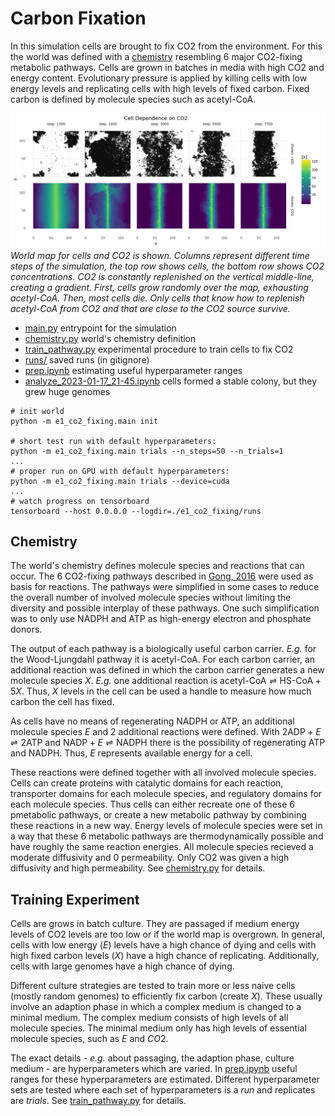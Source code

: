 # Carbon Fixation

In this simulation cells are brought to fix CO2 from the environment.
For this the world was defined with a [chemistry](#chemistry) resembling 6 major CO2-fixing metabolic pathways.
Cells are grown in batches in media with high CO2 and energy content.
Evolutionary pressure is applied by killing cells with low energy levels
and replicating cells with high levels of fixed carbon.
Fixed carbon is defined by molecule species such as acetyl-CoA.

![latest run](latest_run.png "latest run")
_World map for cells and CO2 is shown. Columns represent different time steps of the simulation, the top row shows cells, the bottom row shows CO2 concentrations. CO2 is constantly replenished on the vertical middle-line, creating a gradient. First, cells grow randomly over the map, exhausting acetyl-CoA. Then, most cells die. Only cells that know how to replenish acetyl-CoA from CO2 and that are close to the CO2 source survive._

- [main.py](./main.py) entrypoint for the simulation
- [chemistry.py](./chemistry.py) world's chemistry definition
- [train_pathway.py](./train_pathway.py) experimental procedure to train cells to fix CO2
- [runs/](./runs/) saved runs (in gitignore)
- [prep.ipynb](./prep.ipynb) estimating useful hyperparameter ranges
- [analyze_2023-01-17_21-45.ipynb](./analyze_2023-01-17_21-45.ipynb) cells formed a stable colony, but they grew huge genomes

```
# init world
python -m e1_co2_fixing.main init

# short test run with default hyperparameters:
python -m e1_co2_fixing.main trials --n_steps=50 --n_trials=1
...
# proper run on GPU with default hyperparameters:
python -m e1_co2_fixing.main trials --device=cuda
...
# watch progress on tensorboard
tensorboard --host 0.0.0.0 --logdir=./e1_co2_fixing/runs
```

## Chemistry

The world's chemistry defines molecule species and reactions that can occur.
The 6 CO2-fixing pathways described in [Gong, 2016](https://link.springer.com/article/10.1007/s11427-016-0304-2)
were used as basis for reactions.
The pathways were simplified in some cases to reduce the overall number of involved molecule species
without limiting the diversity and possible interplay of these pathways.
One such simplification was to only use NADPH and ATP as high-energy electron and phosphate donors.

The output of each pathway is a biologically useful carbon carrier.
_E.g._ for the Wood-Ljungdahl pathway it is acetyl-CoA.
For each carbon carrier, an additional reaction was defined in which the carbon carrier
generates a new molecule species $X$.
_E.g._ one additional reaction is $\text{acetyl-CoA} \rightleftharpoons \text{HS-CoA} + 5 X$.
Thus, $X$ levels in the cell can be used a handle to measure how much carbon the cell has fixed.

As cells have no means of regenerating NADPH or ATP, an additional molecule species $E$ and 2 additional reactions were defined.
With $2 \text{ADP} + E \rightleftharpoons 2 \text{ATP}$ and $\text{NADP} + E \rightleftharpoons \text{NADPH}$
there is the possibility of regenerating ATP and NADPH.
Thus, $E$ represents available energy for a cell.

These reactions were defined together with all involved molecule species.
Cells can create proteins with catalytic domains for each reaction,
transporter domains for each molecule species, and regulatory domains for each molecule species.
Thus cells can either recreate one of these 6 pmetabolic pathways, or
create a new metabolic pathway by combining these reactions in a new way.
Energy levels of molecule species were set in a way that these 6 metabolic pathways
are thermodynamically possible and have roughly the same reaction energies.
All molecule species recieved a moderate diffusivity and 0 permeability.
Only CO2 was given a high diffusivity and high permeability.
See [chemistry.py](./chemistry.py) for details.

## Training Experiment

Cells are grows in batch culture.
They are passaged if medium energy levels of CO2 levels are too low
or if the world map is overgrown.
In general, cells with low energy ($E$) levels have a high chance of dying
and cells with high fixed carbon levels ($X$) have a high chance of replicating.
Additionally, cells with large genomes have a high chance of dying.

Different culture strategies are tested to train more or less naive
cells (mostly random genomes) to efficiently fix carbon (create $X$).
These usually involve an adaption phase in which a complex medium
is changed to a minimal medium.
The complex medium consists of high levels of all molecule species.
The minimal medium only has high levels of essential molecule species,
such as $E$ and $CO2$.

The exact details - _e.g._ about passaging, the adaption phase, culture medium -
are hyperparameters which are varied.
In [prep.ipynb](./ipynb) useful ranges for these hyperparameters are estimated.
Different hyperparameter sets are tested where each set of hyperparameters is a
$run$ and replicates are $trials$.
See [train_pathway.py](./train_pathway.py) for details.
